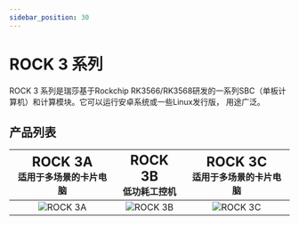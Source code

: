 ```yaml
---
sidebar_position: 30
---
```


# ROCK 3 系列

ROCK 3 系列是瑞莎基于Rockchip RK3566/RK3568研发的一系列SBC（单板计算机）和计算模块。它可以运行安卓系统或一些Linux发行版， 用途广泛。

## 产品列表

| <font size='5'>ROCK 3A</font><br/> 适用于多场景的卡片电脑 | <font size='5'>ROCK 3B</font> <br/> 低功耗工控机 | <font size='5'>ROCK 3C</font> <br/> 适用于多场景的卡片电脑 |
| :-------------------------------------------------------: | :----------------------------------------------: | :--------------------------------------------------------: |
|        ![ROCK 3A](/img/rock3/600px-Start-3a.webp)         |    ![ROCK 3B](/img/rock3/600px-Start-3b.webp)    |         ![ROCK 3C](/img/rock3/600px-Start-3c.webp)         |
